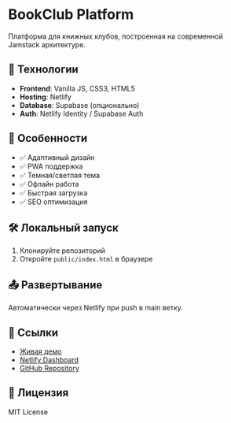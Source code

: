 # BookClub Platform

Платформа для книжных клубов, построенная на современной Jamstack архитектуре.

## 🚀 Технологии
- **Frontend**: Vanilla JS, CSS3, HTML5
- **Hosting**: Netlify
- **Database**: Supabase (опционально)
- **Auth**: Netlify Identity / Supabase Auth

## 📱 Особенности
- ✅ Адаптивный дизайн
- ✅ PWA поддержка  
- ✅ Темная/светлая тема
- ✅ Офлайн работа
- ✅ Быстрая загрузка
- ✅ SEO оптимизация

## 🛠️ Локальный запуск
1. Клонируйте репозиторий
2. Откройте `public/index.html` в браузере

## 📤 Развертывание
Автоматически через Netlify при push в main ветку.

## 🔗 Ссылки
- [Живая демо](https://your-site.netlify.app)
- [Netlify Dashboard](https://app.netlify.com)
- [GitHub Repository](https://github.com/yourusername/bookclub-netlify)

## 📄 Лицензия
MIT License